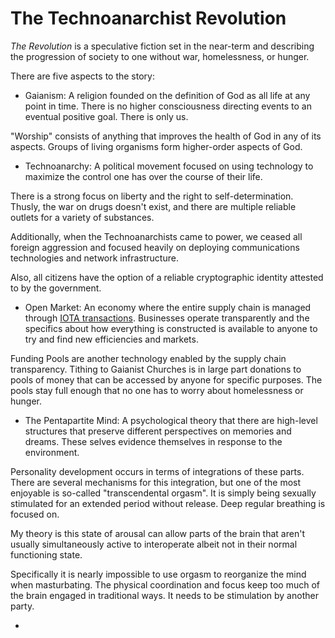 # The Technoanarchist Revolution

_The Revolution_ is a speculative fiction set in the near-term and describing the progression of society to one without war, homelessness, or hunger.

There are five aspects to the story:

* Gaianism: A religion founded on the definition of God as all life at any point in time. There is no higher consciousness directing events to an eventual positive goal. There is only us.

"Worship" consists of anything that improves the health of God in any of its aspects. Groups of living organisms form higher-order aspects of God.

* Technoanarchy: A political movement focused on using technology to maximize the control one has over the course of their life.

There is a strong focus on liberty and the right to self-determination. Thusly, the war on drugs doesn't exist, and there are multiple reliable outlets for a variety of substances.

Additionally, when the Technoanarchists came to power, we ceased all foreign aggression and focused heavily on deploying communications technologies and network infrastructure.

Also, all citizens have the option of a reliable cryptographic identity attested to by the government.

* Open Market: An economy where the entire supply chain is managed through [IOTA transactions](//iota.org/verticals/global-trade-supply-chains). Businesses operate transparently and the specifics about how everything is constructed is available to anyone to try and find new efficiencies and markets.

Funding Pools are another technology enabled by the supply chain transparency. Tithing to Gaianist Churches is in large part donations to pools of money that can be accessed by anyone for specific purposes. The pools stay full enough that no one has to worry about homelessness or hunger.

* The Pentapartite Mind: A psychological theory that there are high-level structures that preserve different perspectives on memories and dreams. These selves evidence themselves in response to the environment.

Personality development occurs in terms of integrations of these parts. There are several mechanisms for this integration, but one of the most enjoyable is so-called "transcendental orgasm". It is simply being sexually stimulated for an extended period without release. Deep regular breathing is focused on.

My theory is this state of arousal can allow parts of the brain that aren't usually simultaneously active to interoperate albeit not in their normal functioning state.

Specifically it is nearly impossible to use orgasm to reorganize the mind when masturbating. The physical coordination and focus keep too much of the brain engaged in traditional ways. It needs to be stimulation by another party.

* 

